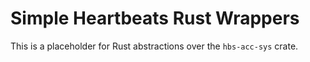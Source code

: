 # Simple Heartbeats Rust Wrappers

This is a placeholder for Rust abstractions over the `hbs-acc-sys` crate.
